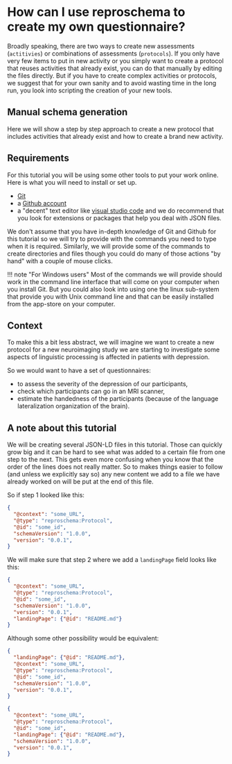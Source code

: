 # How can I use reproschema to create my own questionnaire?

Broadly speaking, there are two ways to create new assessments (`actitivies`) or combinations of assessments (`protocols`).
If you only have very few items to put in new activity or you simply want to create a protocol that reuses activities that already exist, you can do that manually by editing the files directly.
But if you have to create complex activities or protocols, we suggest that for your own sanity and to avoid wasting time in the long run, you look into scripting the creation of your new tools.

## Manual schema generation

Here we will show a step by step approach to create a new protocol that includes activities that already exist and how to create a brand new activity.

## Requirements

For this tutorial you will be using some other tools to put your work online. Here is what you will need to install or set up.

-   [Git](https://git-scm.com/downloads)
-   a [Github account](https://github.com/)
-   a "decent" text editor like [visual studio code](https://code.visualstudio.com/) and we do recommend that you look for extensions or packages that help you deal with JSON files.

We don't assume that you have in-depth knowledge of Git and Github for this tutorial so we will try to provide with the commands you need to type when it is required.
Similarly, we will provide some of the commands to create directories and files though you could do many of those actions "by hand" with a couple of mouse clicks.

!!! note "For Windows users"
    Most of the commands we will provide should work in the command line interface that will come on your computer when you install Git. But you could also look into using one the linux sub-system that provide you with Unix command line and that can be easily installed from the app-store on your computer.

## Context

To make this a bit less abstract, we will imagine we want to create a new protocol for a new neuroimaging study we are starting to investigate some aspects of linguistic processing is affected in patients with depression.

So we would want to have a set of questionnaires:

-   to assess the severity of the depression of our participants,
-   check which participants can go in an MRI scanner,
-   estimate the handedness of the participants (because of the language lateralization organization of the brain).

## A note about this tutorial

We will be creating several JSON-LD files in this tutorial.
Those can quickly grow big and it can be hard to see what was added to a certain file from one step to the next.
This gets even more confusing when you know that the order of the lines does not really matter.
So to makes things easier to follow (and unless we explicitly say so) any new content we add to a file we have already worked on will be put at the end of this file.

So if step 1 looked like this:

```json linenums="1"
{
  "@context": "some_URL",
  "@type": "reproschema:Protocol",
  "@id": "some_id",
  "schemaVersion": "1.0.0",
  "version": "0.0.1",
}
```

We will make sure that step 2 where we add a `landingPage` field looks like this:

```json linenums="1" hl_lines="7"
{
  "@context": "some_URL",
  "@type": "reproschema:Protocol",
  "@id": "some_id",
  "schemaVersion": "1.0.0",
  "version": "0.0.1",
  "landingPage": {"@id": "README.md"}
}
```

Although some other possibility would be equivalent:

```json linenums="1" hl_lines="2"
{
  "landingPage": {"@id": "README.md"},
  "@context": "some_URL",
  "@type": "reproschema:Protocol",
  "@id": "some_id",
  "schemaVersion": "1.0.0",
  "version": "0.0.1",
}
```

```json linenums="1" hl_lines="5"
{
  "@context": "some_URL",
  "@type": "reproschema:Protocol",
  "@id": "some_id",
  "landingPage": {"@id": "README.md"},
  "schemaVersion": "1.0.0",
  "version": "0.0.1",
}
```
